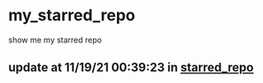 # my_starred_repo
show me my starred repo

update at 11/19/21 00:39:23 in [starred_repo](./index.html)
---

